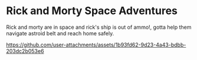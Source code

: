 # Rick and Morty Space Adventures

Rick and morty are in space and rick's ship is out of ammo!, gotta help them navigate astroid belt and reach home safely.


https://github.com/user-attachments/assets/1b93fd62-9d23-4a43-bdbb-203dc2b053e6
